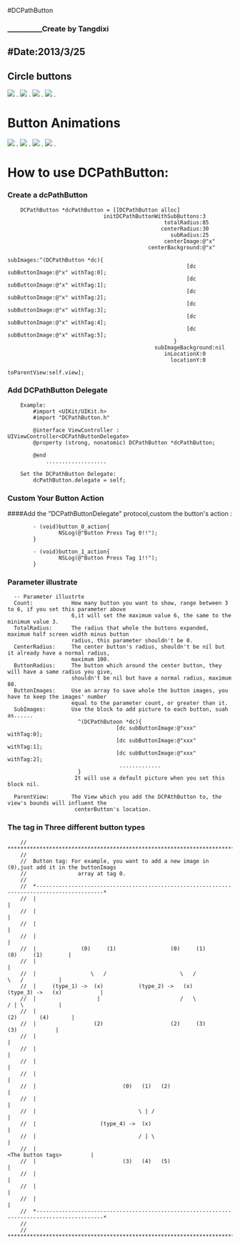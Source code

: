 #DCPathButton  
### __________Create by Tangdixi
#Date:2013/3/25
---------------------

## Circle buttons
![](https://raw.github.com/Tangdixi/DCPathButton/master/ScreenShot/3.jpeg) .
![](https://raw.github.com/Tangdixi/DCPathButton/master/ScreenShot/4.jpeg) .
![](https://raw.github.com/Tangdixi/DCPathButton/master/ScreenShot/5.jpeg) .
![](https://raw.github.com/Tangdixi/DCPathButton/master/ScreenShot/6.jpeg) .

# Button Animations
![](https://raw.github.com/Tangdixi/DCPathButton/master/ScreenShot/3g.gif) .
![](https://raw.github.com/Tangdixi/DCPathButton/master/ScreenShot/4g.gif) .
![](https://raw.github.com/Tangdixi/DCPathButton/master/ScreenShot/5g.gif) .
![](https://raw.github.com/Tangdixi/DCPathButton/master/ScreenShot/6g.gif) .

How to use DCPathButton:
=================================================
### Create a dcPathButton

	    DCPathButton *dcPathButton = [[DCPathButton alloc]
                                  initDCPathButtonWithSubButtons:3
                                  				 	 totalRadius:85
                                  				    centerRadius:30
                                  					   subRadius:25
                                  					 centerImage:@"x"
                                  				centerBackground:@"x"
                                  					   subImages:^(DCPathButton *dc){
                                      						[dc subButtonImage:@"x" withTag:0];
                                      						[dc subButtonImage:@"x" withTag:1];
                                      						[dc subButtonImage:@"x" withTag:2];
                                      						[dc subButtonImage:@"x" withTag:3];
                                      						[dc subButtonImage:@"x" withTag:4];
                                      						[dc subButtonImage:@"x" withTag:5];
                                  						}
                                  			      subImageBackground:nil
                                  				     inLocationX:0 
                                  				       locationY:0 
                                  				    toParentView:self.view];

    
     						
### Add DCPathButton Delegate

		Example:
			#import <UIKit/UIKit.h>
			#import "DCPathButton.h"

			@interface ViewController : UIViewController<DCPathButtonDelegate>
			@property (strong, nonatomic) DCPathButton *dcPathButton;

			@end
				...................
	
		Set the DCPathButton Delegate:
			dcPathButton.delegate = self;
	

### Custom Your Button Action

####Add the "DCPathButtonDelegate" protocol,custom the button's action :
 		
			- (void)button_0_action{
    				NSLog(@"Button Press Tag 0!!");
			}

			- (void)button_1_action{
    				NSLog(@"Button Press Tag 1!!");
			}


### Parameter illustrate

	  -- Parameter illustrte
	  Count: 			How many button you want to show, range between 3 to 6, if you set this parameter above
	         		    6,it will set the maximum value 6, the same to the minimum value 3.
	  TotalRadius: 		The radius that whole the buttons expanded, maximum half screen width minus button
	               		radius, this parameter shouldn't be 0.
	  CenterRadius: 	The center button's radius, shouldn't be nil but it already have a normal radius,
	               		maximum 100.
	  ButtonRadius: 	The button which around the center button, they will have a same radius you give,
	                	shouldn't be nil but have a normal radius, maximum 80.
	  ButtonImages: 	Use an array to save whole the button images, you have to keep the images' number
	                	equal to the parameter count, or greater than it.
	  SubImages: 		Use the block to add picture to each button, suah as......
                          ^(DCPathButoon *dc){
                                      [dc subButtonImage:@"xxx" withTag:0];
                                      [dc subButtonImage:@"xxx" withTag:1];
                                      [dc subButtonImage:@"xxx" withTag:2];
                                       .............
                          }
                         It will use a default picture when you set this block nil.

	  ParentView:  		The View which you add the DCPAthButton to, the view's bounds will influent the
                         centerButton's location.

	
	
### The tag in Three different button types

		//  ***********************************************************************************************
		//
		//  Button tag: For example, you want to add a new image in (0),just add it in the buttonImags
		//                array at tag 0.
		//
		//  *-------------------------------------------------------------------------------------------*
		//  |                                                                                           |
		//  |                                                                                           |
		//  |                                                                                           |
		//  |                                                                                           |
		//  |              (0)     (1)                 (0)     (1)                   (0)     (1)        |
		//  |                                                                                           |
		//  |                 \   /                       \   /                         \   /           |
		//  |     (type_1) ->  (x)           (type_2) ->   (x)             (type_3) ->   (x)            |
		//  |                   |                         /   \                         / | \           |
		//  |                                                                       (2)       (4)       |
		//  |                  (2)                     (2)     (3)                       (3)            |
		//  |                                                                                           |
		//  |                                                                                           |
		//  |                                                                                           |
		//  |                                                                                           |
		//  |                           (0)   (1)   (2)                                                 |
		//  |                                                                                           |
		//  |                                \ | /                                                      |
		//  |                    (type_4) ->  (x)                                                       |
		//  |                                / | \                                                      |
		//  |                                                                 <The button tags>         |
		//  |                           (3)   (4)   (5)                                                 |
		//  |                                                                                           |
		//  |                                                                                           |
		//  |                                                                                           |
		//  *-------------------------------------------------------------------------------------------*
		//
		//  ***********************************************************************************************
